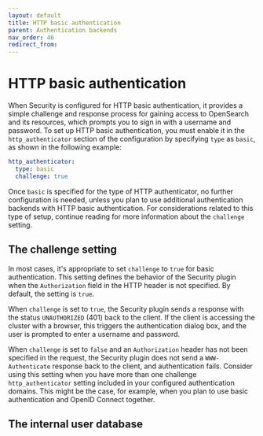 ```yaml
---
layout: default
title: HTTP basic authentication
parent: Authentication backends
nav_order: 46
redirect_from:
---
```



# HTTP basic authentication

When Security is configured for HTTP basic authentication, it provides a simple challenge and response process for gaining access to OpenSearch and its resources, which prompts you to sign in with a username and password. To set up HTTP basic authentication, you must enable it in the `http_authenticator` section of the configuration by specifying `type` as `basic`, as shown in the following example:

```yml
http_authenticator:
  type: basic
  challenge: true
```

Once `basic` is specified for the type of HTTP authenticator, no further configuration is needed, unless you plan to use additional authentication backends with HTTP basic authentication. For considerations related to this type of setup, continue reading for more information about the `challenge` setting.

## The challenge setting

In most cases, it's appropriate to set `challenge` to `true` for basic authentication. This setting defines the behavior of the Security plugin when the `Authorization` field in the HTTP header is not specified. By default, the setting is `true`.

When `challenge` is set to `true`, the Security plugin sends a response with the status `UNAUTHORIZED` (401) back to the client. If the client is accessing the cluster with a browser, this triggers the authentication dialog box, and the user is prompted to enter a username and password.

When `challenge` is set to `false` and an `Authorization` header has not been specified in the request, the Security plugin does not send a `WWW-Authenticate` response back to the client, and authentication fails. Consider using this setting when you have more than one challenge `http_authenticator` setting included in your configured authentication domains. This might be the case, for example, when you plan to use basic authentication and OpenID Connect together.


## The internal user database

